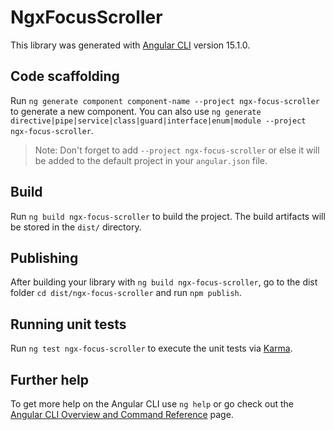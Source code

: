 # NgxFocusScroller

This library was generated with [Angular CLI](https://github.com/angular/angular-cli) version 15.1.0.

## Code scaffolding

Run `ng generate component component-name --project ngx-focus-scroller` to generate a new component. You can also use `ng generate directive|pipe|service|class|guard|interface|enum|module --project ngx-focus-scroller`.
> Note: Don't forget to add `--project ngx-focus-scroller` or else it will be added to the default project in your `angular.json` file. 

## Build

Run `ng build ngx-focus-scroller` to build the project. The build artifacts will be stored in the `dist/` directory.

## Publishing

After building your library with `ng build ngx-focus-scroller`, go to the dist folder `cd dist/ngx-focus-scroller` and run `npm publish`.

## Running unit tests

Run `ng test ngx-focus-scroller` to execute the unit tests via [Karma](https://karma-runner.github.io).

## Further help

To get more help on the Angular CLI use `ng help` or go check out the [Angular CLI Overview and Command Reference](https://angular.io/cli) page.
